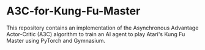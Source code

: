 # A3C-for-Kung-Fu-Master
This repository contains an implementation of the Asynchronous Advantage Actor-Critic (A3C) algorithm to train an AI agent to play Atari's Kung Fu Master using PyTorch and Gymnasium.

